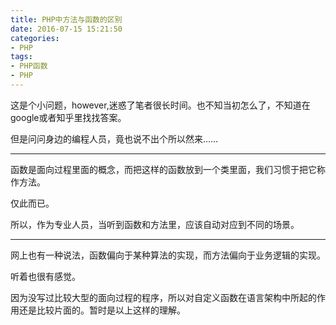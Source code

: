 ```yaml
---
title: PHP中方法与函数的区别
date: 2016-07-15 15:21:50
categories: 
- PHP
tags: 
- PHP函数 
- PHP
---
```


这是个小问题，however,迷惑了笔者很长时间。也不知当初怎么了，不知道在google或者知乎里找找答案。

但是问问身边的编程人员，竟也说不出个所以然来……

____

函数是面向过程里面的概念，而把这样的函数放到一个类里面，我们习惯于把它称作方法。

仅此而已。

所以，作为专业人员，当听到函数和方法里，应该自动对应到不同的场景。
____

网上也有一种说法，函数偏向于某种算法的实现，而方法偏向于业务逻辑的实现。

听着也很有感觉。

因为没写过比较大型的面向过程的程序，所以对自定义函数在语言架构中所起的作用还是比较片面的。暂时是以上这样的理解。


